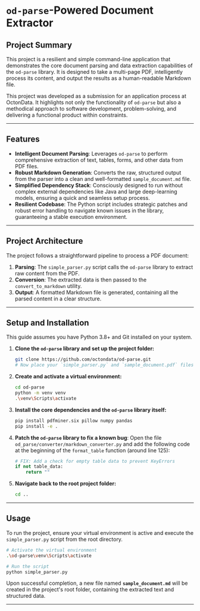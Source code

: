 # `od-parse`-Powered Document Extractor

## Project Summary

This project is a resilient and simple command-line application that demonstrates the core document parsing and data extraction capabilities of the `od-parse` library. It is designed to take a multi-page PDF, intelligently process its content, and output the results as a human-readable Markdown file.

This project was developed as a submission for an application process at OctonData. It highlights not only the functionality of `od-parse` but also a methodical approach to software development, problem-solving, and delivering a functional product within constraints.

-----

## Features

  - **Intelligent Document Parsing**: Leverages `od-parse` to perform comprehensive extraction of text, tables, forms, and other data from PDF files.
  - **Robust Markdown Generation**: Converts the raw, structured output from the parser into a clean and well-formatted `sample_document.md` file.
  - **Simplified Dependency Stack**: Consciously designed to run without complex external dependencies like Java and large deep-learning models, ensuring a quick and seamless setup process.
  - **Resilient Codebase**: The Python script includes strategic patches and robust error handling to navigate known issues in the library, guaranteeing a stable execution environment.

-----

## Project Architecture

The project follows a straightforward pipeline to process a PDF document:

1.  **Parsing**: The `simple_parser.py` script calls the `od-parse` library to extract raw content from the PDF.
2.  **Conversion**: The extracted data is then passed to the `convert_to_markdown` utility.
3.  **Output**: A formatted Markdown file is generated, containing all the parsed content in a clear structure.

-----

## Setup and Installation

This guide assumes you have Python 3.8+ and Git installed on your system.

1.  **Clone the `od-parse` library and set up the project folder:**

    ```bash
    git clone https://github.com/octondata/od-parse.git
    # Now place your `simple_parser.py` and `sample_document.pdf` files here.
    ```

2.  **Create and activate a virtual environment:**

    ```bash
    cd od-parse
    python -m venv venv
    .\venv\Scripts\activate
    ```

3.  **Install the core dependencies and the `od-parse` library itself:**

    ```bash
    pip install pdfminer.six pillow numpy pandas
    pip install -e .
    ```

4.  **Patch the `od-parse` library to fix a known bug**:
    Open the file `od_parse/converter/markdown_converter.py` and add the following code at the beginning of the `format_table` function (around line 125):

    ```python
    # FIX: Add a check for empty table data to prevent KeyErrors
    if not table_data:
        return ""
    ```

5.  **Navigate back to the root project folder:**

    ```bash
    cd ..
    ```

-----

## Usage

To run the project, ensure your virtual environment is active and execute the `simple_parser.py` script from the root directory.

```bash
# Activate the virtual environment
.\od-parse\venv\Scripts\activate

# Run the script
python simple_parser.py
```

Upon successful completion, a new file named **`sample_document.md`** will be created in the project's root folder, containing the extracted text and structured data.

-----
